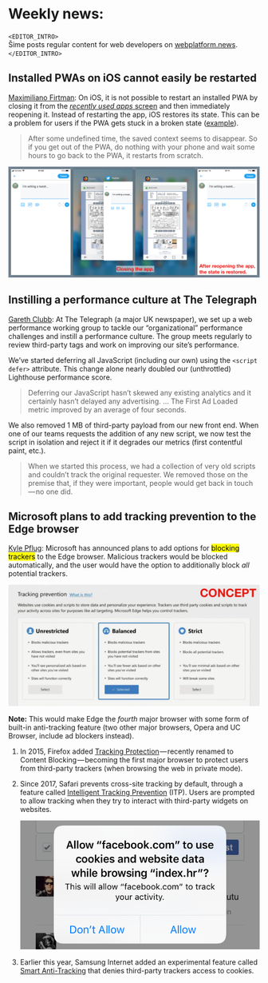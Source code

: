 # Weekly news: 

`<EDITOR_INTRO>`  
Šime posts regular content for web developers on [webplatform.news](https://webplatform.news).  
`</EDITOR_INTRO>`

## Installed PWAs on iOS cannot easily be restarted

[Maximiliano Firtman](https://mobile.twitter.com/firt/status/1110649483614961669): On iOS, it is not possible to restart an installed PWA by closing it from the [_recently used apps_ screen](https://support.apple.com/en-us/HT201330) and then immediately reopening it. Instead of restarting the app, iOS restores its state. This can be a problem for users if the PWA gets stuck in a broken state ([example](https://mobile.twitter.com/croozeus/status/1116194635242598400)).

> After some undefined time, the saved context seems to disappear. So if you get out of the PWA, do nothing with your phone and wait some hours to go back to the PWA, it restarts from scratch.

![](/media/ios-pwa-restart.png)

## Instilling a performance culture at The Telegraph

[Gareth Clubb](https://mobile.twitter.com/digitalclubb/status/1123245409953034240): At The Telegraph (a major UK newspaper), we set up a web performance working group to tackle our “organizational” performance challenges and instill a performance culture. The group meets regularly to review third-party tags and work on improving our site’s performance.

We’ve started deferring all JavaScript (including our own) using the `<script defer>` attribute. This change alone nearly doubled our (unthrottled) Lighthouse performance score.

> Deferring our JavaScript hasn’t skewed any existing analytics and it certainly hasn’t delayed any advertising. … The First Ad Loaded metric improved by an average of four seconds.

We also removed 1 MB of third-party payload from our new front end. When one of our teams requests the addition of any new script, we now test the script in isolation and reject it if it degrades our metrics (first contentful paint, etc.).

> When we started this process, we had a collection of very old scripts and couldn’t track the original requester. We removed those on the premise that, if they were important, people would get back in touch — no one did.
  
## Microsoft plans to add tracking prevention to the Edge browser

[Kyle Pflug](https://blogs.windows.com/msedgedev/2019/05/06/edge-chromium-build-2019-pwa-ie-mode-devtools/): Microsoft has announced plans to add options for <mark>blocking trackers</mark> to the Edge browser. Malicious trackers would be blocked automatically, and the user would have the option to additionally block _all_ potential trackers.

![](/media/edge-tracking-prevention.jpg)

**Note:** This would make Edge the _fourth_ major browser with some form of built-in anti-tracking feature (two other major browsers, Opera and UC Browser, include ad blockers instead).

1. In 2015, Firefox added [Tracking Protection](https://blog.mozilla.org/futurereleases/2015/09/23/help-test-private-browsing-with-tracking-protection-in-firefox-beta/) — recently renamed to Content Blocking — becoming the first major browser to protect users from third-party trackers (when browsing the web in private mode).

1. Since 2017, Safari prevents cross-site tracking by default, through a feature called [Intelligent Tracking Prevention](https://webkit.org/blog/7675/intelligent-tracking-prevention/) (ITP). Users are prompted to allow tracking when they try to interact with third-party widgets on websites.

   ![](/media/safari-tracking-prompt.png)

1. Earlier this year, Samsung Internet added an experimental feature called [Smart Anti-Tracking](https://medium.com/samsung-internet-dev/new-year-new-samsung-internet-b74f282e4429) that denies third-party trackers access to cookies.
